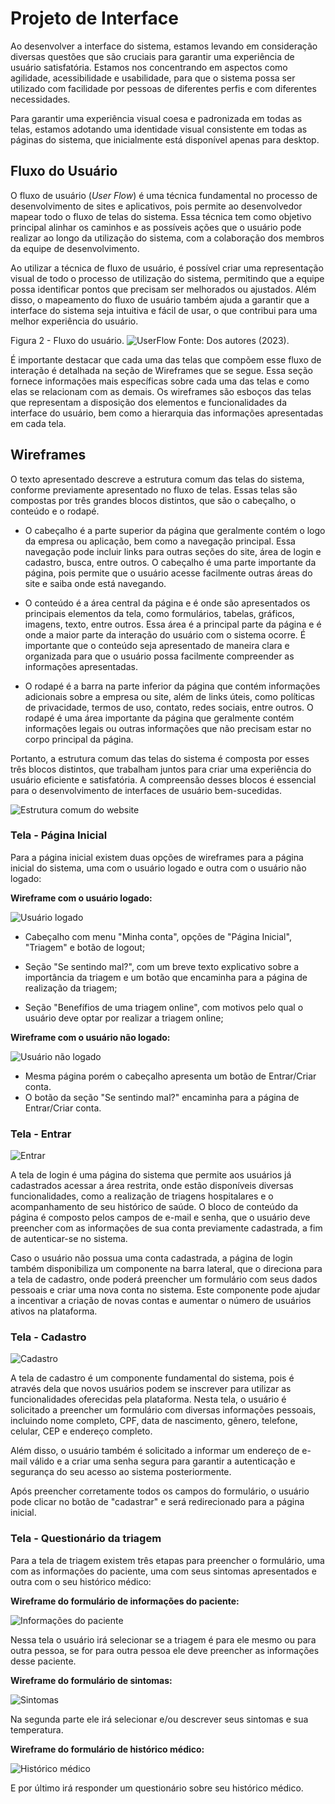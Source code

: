 
# Projeto de Interface

Ao desenvolver a interface do sistema, estamos levando em consideração diversas questões que são cruciais para garantir uma experiência de usuário satisfatória. Estamos nos concentrando em aspectos como agilidade, acessibilidade e usabilidade, para que o sistema possa ser utilizado com facilidade por pessoas de diferentes perfis e com diferentes necessidades.

Para garantir uma experiência visual coesa e padronizada em todas as telas, estamos adotando uma identidade visual consistente em todas as páginas do sistema, que inicialmente está disponível apenas para desktop.
## Fluxo do Usuário 

O fluxo de usuário (*User Flow*) é uma técnica fundamental no processo de desenvolvimento de sites e aplicativos, pois permite ao desenvolvedor mapear todo o fluxo de telas do sistema. Essa técnica tem como objetivo principal alinhar os caminhos e as possíveis ações que o usuário pode realizar ao longo da utilização do sistema, com a colaboração dos membros da equipe de desenvolvimento.

Ao utilizar a técnica de fluxo de usuário, é possível criar uma representação visual de todo o processo de utilização do sistema, permitindo que a equipe possa identificar pontos que precisam ser melhorados ou ajustados. Além disso, o mapeamento do fluxo de usuário também ajuda a garantir que a interface do sistema seja intuitiva e fácil de usar, o que contribui para uma melhor experiência do usuário.

Figura 2 - Fluxo do usuário.
![UserFlow](img/FluxoDoUsuario.png)
Fonte: Dos autores (2023).

É importante destacar que cada uma das telas que compõem esse fluxo de interação é detalhada na seção de Wireframes que se segue. Essa seção fornece informações mais específicas sobre cada uma das telas e como elas se relacionam com as demais. Os wireframes são esboços das telas que representam a disposição dos elementos e funcionalidades da interface do usuário, bem como a hierarquia das informações apresentadas em cada tela.

## Wireframes

O texto apresentado descreve a estrutura comum das telas do sistema, conforme previamente apresentado no fluxo de telas. Essas telas são compostas por três grandes blocos distintos, que são o cabeçalho, o conteúdo e o rodapé.

- O cabeçalho é a parte superior da página que geralmente contém o logo da empresa ou aplicação, bem como a navegação principal. Essa navegação pode incluir links para outras seções do site, área de login e cadastro, busca, entre outros. O cabeçalho é uma parte importante da página, pois permite que o usuário acesse facilmente outras áreas do site e saiba onde está navegando.

- O conteúdo é a área central da página e é onde são apresentados os principais elementos da tela, como formulários, tabelas, gráficos, imagens, texto, entre outros. Essa área é a principal parte da página e é onde a maior parte da interação do usuário com o sistema ocorre. É importante que o conteúdo seja apresentado de maneira clara e organizada para que o usuário possa facilmente compreender as informações apresentadas.

- O rodapé é a barra na parte inferior da página que contém informações adicionais sobre a empresa ou site, além de links úteis, como políticas de privacidade, termos de uso, contato, redes sociais, entre outros. O rodapé é uma área importante da página que geralmente contém informações legais ou outras informações que não precisam estar no corpo principal da página.

Portanto, a estrutura comum das telas do sistema é composta por esses três blocos distintos, que trabalham juntos para criar uma experiência do usuário eficiente e satisfatória. A compreensão desses blocos é essencial para o desenvolvimento de interfaces de usuário bem-sucedidas.

![Estrutura comum do website](img/EstruturaComum.png)

### Tela - Página Inicial

Para a página inicial existem duas opções de wireframes para a página inicial do sistema, uma com o usuário logado e outra com o usuário não logado:

**Wireframe com o usuário logado:**

![Usuário logado](img/Logado.png)

- Cabeçalho com menu "Minha conta", opções de "Página Inicial", "Triagem" e botão de logout;

- Seção "Se sentindo mal?", com um breve texto explicativo sobre a importância da triagem e um botão que encaminha para a página de realização da triagem;

- Seção "Benefífios de uma triagem online", com motivos pelo qual o usuário deve optar por realizar a triagem online;

**Wireframe com o usuário não logado:**

![Usuário não logado](img/Nao-Logado.png)

- Mesma página porém o cabeçalho apresenta um botão de Entrar/Criar conta.
- O botão da seção "Se sentindo mal?" encaminha para a página de Entrar/Criar conta.

### Tela - Entrar

![Entrar](img/Login.png)

A tela de login é uma página do sistema que permite aos usuários já cadastrados acessar a área restrita, onde estão disponíveis diversas funcionalidades, como a realização de triagens hospitalares e o acompanhamento de seu histórico de saúde. O bloco de conteúdo da página é composto pelos campos de e-mail e senha, que o usuário deve preencher com as informações de sua conta previamente cadastrada, a fim de autenticar-se no sistema.

Caso o usuário não possua uma conta cadastrada, a página de login também disponibiliza um componente na barra lateral, que o direciona para a tela de cadastro, onde poderá preencher um formulário com seus dados pessoais e criar uma nova conta no sistema. Este componente pode ajudar a incentivar a criação de novas contas e aumentar o número de usuários ativos na plataforma.

### Tela - Cadastro 

![Cadastro](img/Cadastro.png)

A tela de cadastro é um componente fundamental do sistema, pois é através dela que novos usuários podem se inscrever para utilizar as funcionalidades oferecidas pela plataforma. Nesta tela, o usuário é solicitado a preencher um formulário com diversas informações pessoais, incluindo nome completo, CPF, data de nascimento, gênero, telefone, celular, CEP e endereço completo.

Além disso, o usuário também é solicitado a informar um endereço de e-mail válido e a criar uma senha segura para garantir a autenticação e segurança do seu acesso ao sistema posteriormente.

Após preencher corretamente todos os campos do formulário, o usuário pode clicar no botão de "cadastrar" e será redirecionado para a página inicial.

### Tela - Questionário da triagem

Para a tela de triagem existem três etapas para preencher o formulário, uma com as informações do paciente, uma com seus sintomas apresentados e outra com o seu histórico médico:

**Wireframe do formulário de informações do paciente:**

![Informações do paciente](img/Triagem-1.png)

Nessa tela o usuário irá selecionar se a triagem é para ele mesmo ou para outra pessoa, se for para outra pessoa ele deve preencher as informações desse paciente.

**Wireframe do formulário de sintomas:**

![Sintomas](img/Triagem-2.png)

Na segunda parte ele irá selecionar e/ou descrever seus sintomas e sua temperatura.

**Wireframe do formulário de histórico médico:**

![Histórico médico](img/Triagem-3.png)

E por último irá responder um questionário sobre seu histórico médico.

